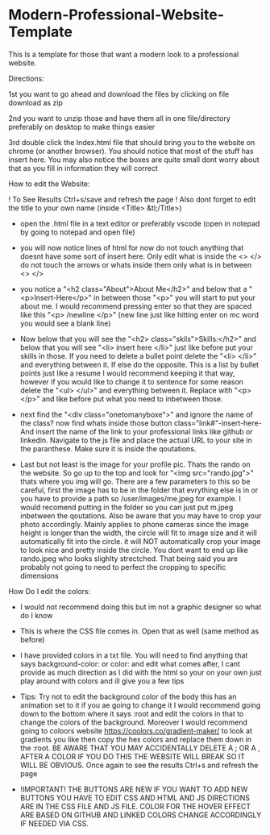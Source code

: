 # Modern-Professional-Website-Template
This Is a template for those that want a modern look to a professional website.

Directions:

1st you want to go ahead and download the files by clicking on file download as zip

2nd you want to unzip those and have them all in one file/directory preferably on desktop to make things easier

3rd double click the Index.html file that should bring you to the website on chrome (or another browser). You should notice that most of the stuff has insert here. You may also notice the boxes are quite small dont worry about that as you fill in information they will correct

How to edit the Website:

! To See Results Ctrl+s/save and refresh the page ! Also dont forget to edit the title to your own name (inside &lt;Title&gt; &tl;/Title&gt;)

* open the .html file in a text editor or preferably vscode (open in notepad by going to notepad and open file)

* you will now notice lines of html for now do not touch anything that doesnt have some sort of insert here. Only edit what is inside the &lt;&gt; &lt;/&gt; do not touch the arrows or whats inside them only what is in between &lt;&gt; &lt;/&gt; 

* you notice a "&lt;h2 class="About"&gt;About Me&lt;/h2&gt;" and below that a "&lt;p&gt;Insert-Here&lt;/p&gt;" in between those "&lt;p&gt;" you will start to put your about me. I would recommend pressing enter so that they are spaced like this "&lt;p&gt; /newline &lt;/p&gt;" (new line just like hitting enter on mc word you would see a blank line)

* Now below that you will see the "&lt;h2&gt; class="skils"&gt;Skills:&lt;/h2&gt;" and below that you will see "&lt;li&gt; insert here &lt;/li&gt;" just like before put your skills in those. If you need to delete a bullet point delete the "&lt;li&gt; &lt;/li&gt;" and everything between it. If else do the opposite. This is a list by bullet points just like a resume I would recommend keeping it that way, however if you would like to change it to sentence for some reason delete the "&lt;ul&gt; &lt;/ul&gt;" and everything between it. Replace with "&lt;p&gt; &lt;/p&gt;" and like before put what you need to inbetween those.

* next find the "&lt;div class="onetomanyboxe"&gt;" and ignore the name of the class? now find whats inside those button class="link#"-insert-here- And insert the name of the link to your professional links like github or linkedin. Navigate to the js file and place the actual URL to your site in the paranthese. Make sure it is inside the qoutations. 

* Last but not least is the image for your profile pic. Thats the rando on the website. So go up to the top and look for "&lt;img src="rando.jpg"&gt;" thats where you img will go. There are a few parameters to this so be careful, first the image has to be in the folder that evrything else is in or you have to provide a path so /user/images/me.jpeg for example. I would recomend putting in the folder so you can just put m.jpeg inbetween the qoutations. Also be aware that you may have to crop your photo accordingly. Mainly applies to phone cameras since the image height is longer than the width, the circle will fit to image size and it will automatically fit into the circle. it will NOT automatically crop your image to look nice and pretty inside the circle. You dont want to end up like rando.jpeg who looks slighlty strectched. That being said you are probably not going to need to perfect the cropping to specific dimensions


How Do I edit the colors:

* I would not recommend doing this but im not a graphic designer so what do I know

* This is where the CSS file comes in. Open that as well (same method as before)

* I have provided colors in a txt file. You will need to find anything that says background-color: or color: and edit what comes after, I cant provide as much direction as I did with the html so your on your own just play around with colors and ill give you a few tips

* Tips: Try not to edit the background color of the body this has an animation set to it if you ae going to change it I would recommend going down to the bottom where it says :root and edit the colors in that to change the colors of the background. Moreover I would recommend going to coloors website https://coolors.co/gradient-maker/ to look at gradients you like then copy the hex colors and replace them down in the :root. BE AWARE THAT YOU MAY ACCIDENTALLY DELETE A ; OR A , AFTER A COLOR IF YOU DO THIS THE WEBSITE WILL BREAK SO IT WILL BE OBVIOUS. Once again to see the results Ctrl+s and refresh the page 

* !IMPORTANT! THE BUTTONS ARE NEW IF YOU WANT TO ADD NEW BUTTONS YOU HAVE TO EDIT CSS AND HTML AND JS DIRECTIONS ARE IN THE CSS FILE AND JS FILE. COLOR FOR THE HOVER EFFECT ARE BASED ON GITHUB AND LINKED COLORS CHANGE ACCORDINGLY IF NEEDED VIA CSS.
